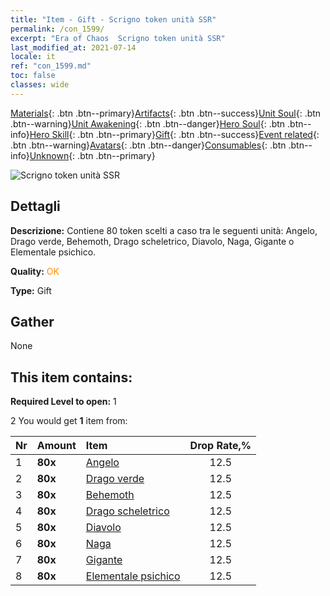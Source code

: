 ```yaml
---
title: "Item - Gift - Scrigno token unità SSR"
permalink: /con_1599/
excerpt: "Era of Chaos  Scrigno token unità SSR"
last_modified_at: 2021-07-14
locale: it
ref: "con_1599.md"
toc: false
classes: wide
---
```

 [Materials](/ItemsIT/){: .btn .btn--primary}[Artifacts](/ItemsIT/Artifacts/){: .btn .btn--success}[Unit Soul](/ItemsIT/UnitSoul/){: .btn .btn--warning}[Unit Awakening](/ItemsIT/UnitAwakening/){: .btn .btn--danger}[Hero Soul](/ItemsIT/HeroSoul/){: .btn .btn--info}[Hero Skill](/ItemsIT/HeroSkill/){: .btn .btn--primary}[Gift](/ItemsIT/Gift/){: .btn .btn--success}[Event related](/ItemsIT/Events/){: .btn .btn--warning}[Avatars](/ItemsIT/Avatars/){: .btn .btn--danger}[Consumables](/ItemsIT/Consumables/){: .btn .btn--info}[Unknown](/ItemsIT/Unknown/){: .btn .btn--primary}

 ![Scrigno token unità SSR](/images/t/i_907211.png)

## Dettagli
 **Descrizione:** Contiene 80 token scelti a caso tra le seguenti unità: Angelo, Drago verde, Behemoth, Drago scheletrico, Diavolo, Naga, Gigante o Elementale psichico.

 **Quality:** <span style="color: #FF8C00">OK</span>

 **Type:** Gift

## Gather

  None

## This item contains:

 **Required Level to open:** 1

 2 You would get **1** item  from:

  | Nr | Amount |     Item    | Drop Rate,% |
  |:---|:-------|:------------|:---------:|
  | 1 |  **80x** | [Angelo](/ItemsIT/unt_196/) | 12.5 | 
  | 2 |  **80x** | [Drago verde](/ItemsIT/unt_205/) | 12.5 | 
  | 3 |  **80x** | [Behemoth](/ItemsIT/unt_223/) | 12.5 | 
  | 4 |  **80x** | [Drago scheletrico](/ItemsIT/unt_214/) | 12.5 | 
  | 5 |  **80x** | [Diavolo](/ItemsIT/unt_232/) | 12.5 | 
  | 6 |  **80x** | [Naga](/ItemsIT/unt_240/) | 12.5 | 
  | 7 |  **80x** | [Gigante](/ItemsIT/unt_241/) | 12.5 | 
  | 8 |  **80x** | [Elementale psichico](/ItemsIT/unt_267/) | 12.5 | 
